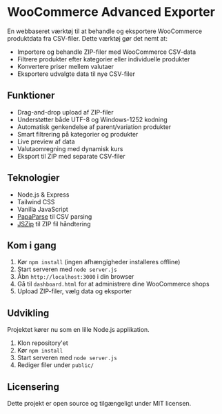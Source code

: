 # WooCommerce Advanced Exporter

En webbaseret værktøj til at behandle og eksportere WooCommerce produktdata fra CSV-filer. Dette værktøj gør det nemt at:

- Importere og behandle ZIP-filer med WooCommerce CSV-data
- Filtrere produkter efter kategorier eller individuelle produkter
- Konvertere priser mellem valutaer
- Eksportere udvalgte data til nye CSV-filer

## Funktioner

- Drag-and-drop upload af ZIP-filer
- Understøtter både UTF-8 og Windows-1252 kodning
- Automatisk genkendelse af parent/variation produkter
- Smart filtrering på kategorier og produkter
- Live preview af data
- Valutaomregning med dynamisk kurs
- Eksport til ZIP med separate CSV-filer

## Teknologier

- Node.js & Express
- Tailwind CSS
- Vanilla JavaScript
- [PapaParse](https://www.papaparse.com/) til CSV parsing
- [JSZip](https://stuk.github.io/jszip/) til ZIP fil håndtering

## Kom i gang

1. Kør `npm install` (ingen afhængigheder installeres offline)
2. Start serveren med `node server.js`
3. Åbn `http://localhost:3000` i din browser
4. Gå til `dashboard.html` for at administrere dine WooCommerce shops
5. Upload ZIP-filer, vælg data og eksporter

## Udvikling

Projektet kører nu som en lille Node.js applikation.

1. Klon repository'et
2. Kør `npm install`
3. Start serveren med `node server.js`
4. Rediger filer under `public/`

## Licensering

Dette projekt er open source og tilgængeligt under MIT licensen.